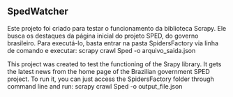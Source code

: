 ## SpedWatcher

Este projeto foi criado para testar o funcionamento da biblioteca Scrapy. Ele busca os destaques da página inicial do projeto SPED, do governo brasileiro. Para executá-lo, basta entrar na pasta SpidersFactory via linha de comando e executar: scrapy crawl Sped -o arquivo_saida.json

This project was created to test the functioning of the Srapy library. It gets the latest news from the home page of the Brazilian government SPED project. To run it, you can just access the SpidersFactory folder through command line and run: scrapy crawl Sped -o output_file.json
